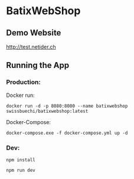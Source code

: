 # BatixWebShop

## Demo Website
http://test.netider.ch

## Running the App

### Production:

Docker run:
```
docker run -d -p 8080:8080 --name batixwebshop swissbuechi/batixwebshop:latest
```
Docker-Compose:
```
docker-compose.exe -f docker-compose.yml up -d
```
### Dev:
```
npm install
```
```
npm run dev
```
